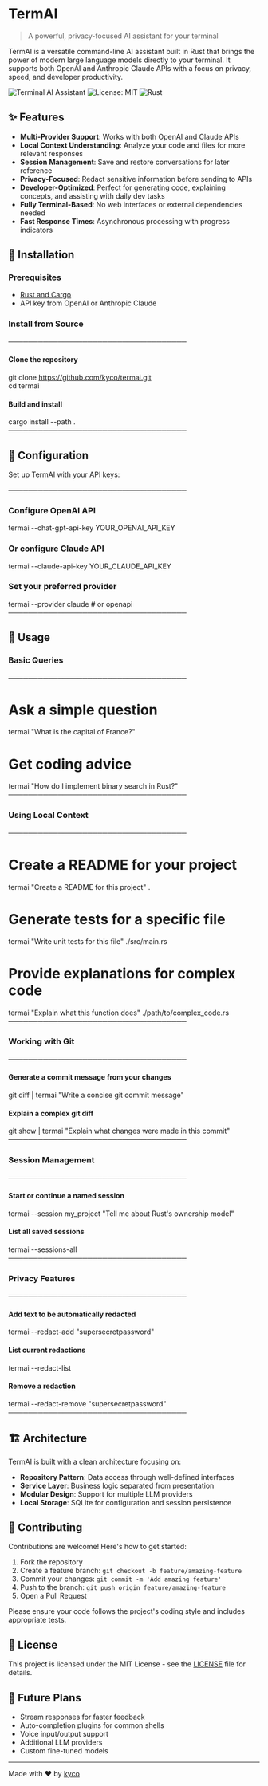 # TermAI

> A powerful, privacy-focused AI assistant for your terminal

TermAI is a versatile command-line AI assistant built in Rust that brings the power of modern large language models directly to your terminal. It supports both OpenAI and Anthropic Claude APIs with a focus on privacy, speed, and developer productivity.

![Terminal AI Assistant](https://img.shields.io/badge/Terminal-AI_Assistant-blueviolet)
![License: MIT](https://img.shields.io/badge/License-MIT-green.svg)
![Rust](https://img.shields.io/badge/Rust-1.70+-orange.svg)

## ✨ Features

- **Multi-Provider Support**: Works with both OpenAI and Claude APIs
- **Local Context Understanding**: Analyze your code and files for more relevant responses
- **Session Management**: Save and restore conversations for later reference
- **Privacy-Focused**: Redact sensitive information before sending to APIs
- **Developer-Optimized**: Perfect for generating code, explaining concepts, and assisting with daily dev tasks
- **Fully Terminal-Based**: No web interfaces or external dependencies needed
- **Fast Response Times**: Asynchronous processing with progress indicators

## 🚀 Installation

### Prerequisites

- [Rust and Cargo](https://www.rust-lang.org/tools/install)
- API key from OpenAI or Anthropic Claude

### Install from Source

────────────────────────────────────
#### Clone the repository
git clone https://github.com/kyco/termai.git                                                                                                                                                                       
cd termai

#### Build and install
cargo install --path .                                                                                                                                                                                             
────────────────────────────────────

## 🔧 Configuration

Set up TermAI with your API keys:

────────────────────────────────────
### Configure OpenAI API
termai --chat-gpt-api-key YOUR_OPENAI_API_KEY

### Or configure Claude API
termai --claude-api-key YOUR_CLAUDE_API_KEY

### Set your preferred provider
termai --provider claude  # or openapi                                                                                                                                                                             
────────────────────────────────────

## 📖 Usage

### Basic Queries

────────────────────────────────────
# Ask a simple question
termai "What is the capital of France?"

# Get coding advice
termai "How do I implement binary search in Rust?"                                                                                                                                                                 
────────────────────────────────────

### Using Local Context

────────────────────────────────────
# Create a README for your project
termai "Create a README for this project" .

# Generate tests for a specific file
termai "Write unit tests for this file" ./src/main.rs

# Provide explanations for complex code
termai "Explain what this function does" ./path/to/complex_code.rs                                                                                                                                                 
────────────────────────────────────

### Working with Git

────────────────────────────────────
#### Generate a commit message from your changes
git diff | termai "Write a concise git commit message"

#### Explain a complex git diff
git show | termai "Explain what changes were made in this commit"                                                                                                                                                  
────────────────────────────────────

### Session Management

────────────────────────────────────
#### Start or continue a named session
termai --session my_project "Tell me about Rust's ownership model"

#### List all saved sessions
termai --sessions-all                                                                                                                                                                                              
────────────────────────────────────

### Privacy Features

────────────────────────────────────
#### Add text to be automatically redacted
termai --redact-add "supersecretpassword"

#### List current redactions
termai --redact-list

#### Remove a redaction
termai --redact-remove "supersecretpassword"                                                                                                                                                                       
────────────────────────────────────

## 🏗️ Architecture

TermAI is built with a clean architecture focusing on:

- **Repository Pattern**: Data access through well-defined interfaces
- **Service Layer**: Business logic separated from presentation
- **Modular Design**: Support for multiple LLM providers
- **Local Storage**: SQLite for configuration and session persistence

## 🤝 Contributing

Contributions are welcome! Here's how to get started:

1. Fork the repository
2. Create a feature branch: `git checkout -b feature/amazing-feature`
3. Commit your changes: `git commit -m 'Add amazing feature'`
4. Push to the branch: `git push origin feature/amazing-feature`
5. Open a Pull Request

Please ensure your code follows the project's coding style and includes appropriate tests.

## 📄 License

This project is licensed under the MIT License - see the [LICENSE](LICENSE) file for details.

## 🔮 Future Plans

- Stream responses for faster feedback
- Auto-completion plugins for common shells
- Voice input/output support
- Additional LLM providers
- Custom fine-tuned models

---

Made with ❤️ by [kyco](https://github.com/kyco)